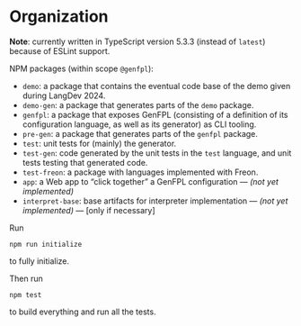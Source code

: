 # Organization

**Note**: currently written in TypeScript version 5.3.3 (instead of `latest`) because of ESLint support.

NPM packages (within scope `@genfpl`):

* `demo`: a package that contains the eventual code base of the demo given during LangDev 2024.
* `demo-gen`: a package that generates parts of the `demo` package.
* `genfpl`: a package that exposes GenFPL (consisting of a definition of its configuration language, as well as its generator) as CLI tooling.
* `pre-gen`: a package that generates parts of the `genfpl` package.
* `test`: unit tests for (mainly) the generator.
* `test-gen`: code generated by the unit tests in the `test` language, and unit tests testing that generated code.
* `test-freon`: a package with languages implemented with Freon. 
* `app`: a Web app to “click together” a GenFPL configuration — _(not yet implemented)_
* `interpret-base`: base artifacts for interpreter implementation — _(not yet implemented)_ — [only if necessary]

Run

```shell
npm run initialize
```

to fully initialize.

Then run

```shell
npm test
```

to build everything and run all the tests.

